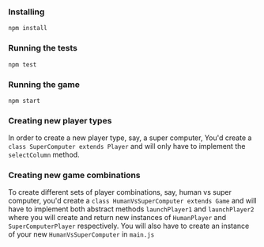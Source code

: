 ### Installing

```
npm install
```

### Running the tests

```
npm test
```

### Running the game

```
npm start
```

### Creating new player types

In order to create a new player type, say, a super computer, You'd create a `class SuperComputer extends Player` and will only have to implement the `selectColumn` method.

### Creating new game combinations

To create different sets of player combinations, say, human vs super computer, you'd create a `class HumanVsSuperComputer extends Game` and will have to implement both abstract methods `launchPlayer1` and `launchPlayer2` where you will create and return new instances of `HumanPlayer` and `SuperComputerPlayer` respectively. You will also have to create an instance of your new `HumanVsSuperComputer` in `main.js`
